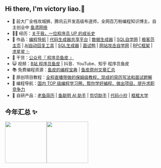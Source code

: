 ## Hi there, I'm victory liao.👋

- 🐧 前大厂全栈攻城狮，腾讯云开发高级布道师，全网百万粉编程知识博主，自主创业中 <a href="https://yuyuanweb.com" target="_blank">鱼鸢网络</a>
- 👨‍💻 经历：<a href="https://yuyuanweb.feishu.cn/wiki/Abldw5WkjidySxkKxU2cQdAtnah" target="_blank">关于我，一位程序员 UP 的成长史</a>
- 🏡 作品：<a href="https://github.com/liyupi/code-nav" target="_blank">编程导航</a> | <a href="https://github.com/liyupi/yuzi-generator" target="_blank">代码生成器共享平台</a> | <a href="https://github.com/liyupi/sql-father-frontend-public" target="_blank">数据生成器</a> | <a href="https://github.com/liyupi/sql-mother" target="_blank">SQL自学网</a> | <a href="https://github.com/liyupi/yuindex" target="_blank">极客范主页</a> | <a href="https://github.com/liyupi/yu-auto-reply" target="_blank">AI自动回复工具</a> | <a href="https://github.com/liyupi/sql-generator" target="_blank">SQL生成器</a> | <a href="https://github.com/liyupi/mianshiya" target="_blank">面试鸭</a> | <a href="https://github.com/liyupi/ceshiya" target="_blank">网站攻击自学网</a> |  <a href="https://github.com/liyupi/yu-rpc" target="_blank">RPC框架</a> | <a href="https://github.com/liyupi/free-programming-resources" target="_blank">求星星 ✨</a>
- 🌱 干货：<a href="https://github.com/liyupi/liyupi/blob/main/wechat_mp.png" target="_blank">公众号『 程序员鱼皮 』</a>
- 😺 视频：<a href="https://space.bilibili.com/12890453" target="_blank">B站 程序员鱼皮</a> | 抖音、YouTube、知乎 程序员鱼皮
- 📚 免费编程资源：<a href="https://github.com/liyupi/codefather" target="_blank">鱼皮的编程宝典</a> | <a href="https://yuyuanweb.feishu.cn/wiki/KSrdwPbuPiVjuvkPvd6cWLKgnCg" target="_blank">鱼皮原创文章汇总</a>
- 💬 原创项目教程：<a href="https://yuyuanweb.feishu.cn/wiki/SePYwTc9tipQiCktw7Uc7kujnCd" target="_blank">全程直播带做的保姆级教程，现成的简历写法和面试题解</a>
- 👭 编程导航：<a target="_blank" href="https://yuyuanweb.feishu.cn/wiki/VC1qwmX9diCBK3kidyec74vFnde">国内 TOP 级编程学习圈，帮你学好编程、做出项目、提升求职竞争力</a>
- 🤖 自研产品：<a target="_blank" href="https://laoyujianli.com">老鱼简历</a> | <a target="_blank" href="https://www.yucongming.com">鱼聪明 AI 助手</a> | <a target="_blank" href="https://jianqiezhushou.com">剪切助手</a> | <a target="_blank" href="https://www.codecopy.cn">代码小抄</a> | <a target="_blank" href="https://kkdaxue.com">框框大学</a>


## 今年汇总 ✨

<img align="" height="137px" src="https://github-readme-stats.vercel.app/api?username=victory-liao&hide_title=true&hide_border=true&show_icons=true&include_all_commits=true&line_height=21&bg_color=0,EC6C6C,FFD479,FFFC79,73FA79&theme=graywhite&locale=cn" /><img align="" height="137px" src="https://github-readme-stats.vercel.app/api/top-langs/?username=victory-liao&hide_title=true&hide_border=true&layout=compact&bg_color=0,73FA79,73FDFF,D783FF&theme=graywhite&locale=cn" />
